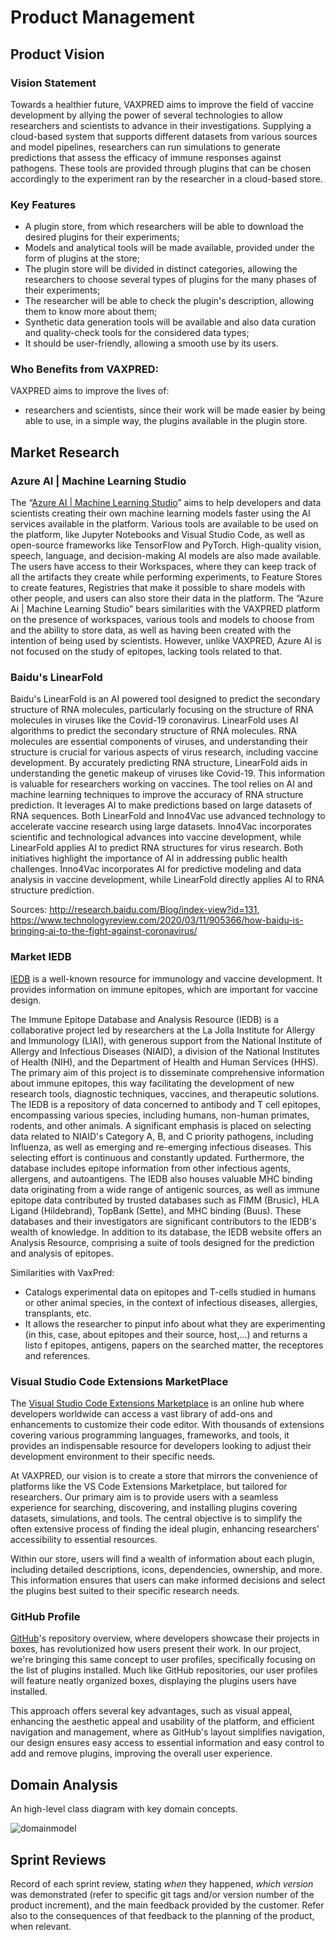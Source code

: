 # Product Management

## Product Vision

### Vision Statement

Towards a healthier future, VAXPRED aims to improve the field of vaccine development by allying the power of several technologies to allow researchers and scientists to advance in their investigations. Supplying a cloud-based system that supports different datasets from various sources and model pipelines, researchers can run simulations to generate predictions that assess the efficacy of immune responses against pathogens. These tools are provided through plugins that can be chosen accordingly to the experiment ran by the researcher in a cloud-based store.


### Key Features

- A plugin store, from which researchers will be able to download the desired plugins for their experiments;
- Models and analytical tools will be made available, provided under the form of plugins at the store;
- The plugin store will be divided in distinct categories, allowing the researchers to choose several types of plugins for the many phases of their experiments;
- The researcher will be able to check the plugin's description, allowing them to know more about them;
- Synthetic data generation tools will be available and also data curation and quality-check tools for the considered data types;
- It should be user-friendly, allowing a smooth use by its users.


### Who Benefits from VAXPRED:

VAXPRED aims to improve the lives of:
- researchers and scientists, since their work will be made easier by being able to use, in a simple way, the plugins available in the plugin store.

## Market Research

### Azure AI | Machine Learning Studio

The “[Azure AI | Machine Learning Studio](https://azure.microsoft.com/en-us/solutions/ai/)” aims to help developers and data scientists creating their own machine learning models faster using the AI services available in the platform. Various tools are available to be used on the platform, like Jupyter Notebooks and Visual Studio Code, as well as open-source frameworks like TensorFlow and PyTorch. High-quality vision, speech, language, and decision-making AI models are also made available. The users have access to their Workspaces, where they can keep track of all the artifacts they create while performing experiments, to Feature Stores to create features, Registries that make it possible to share models with other people, and users can also store their data in the platform. 
The “Azure Ai | Machine Learning Studio” bears similarities with the VAXPRED platform on the presence of workspaces, various tools and models to choose from and the ability to store data, as well as having been created with the intention of being used by scientists. However, unlike VAXPRED, Azure AI is not focused on the study of epitopes, lacking tools related to that.

### Baidu's LinearFold

Baidu's LinearFold is an AI powered tool designed to predict the secondary structure of RNA molecules, particularly focusing on the structure of RNA molecules in viruses like the Covid-19 coronavirus. LinearFold uses AI algorithms to predict the secondary structure of RNA molecules. RNA molecules are essential components of viruses, and understanding their structure is crucial for various aspects of virus research, including vaccine development. By accurately predicting RNA structure, LinearFold aids in understanding the genetic makeup of viruses like Covid-19. This information is valuable for researchers working on vaccines. The tool relies on AI and machine learning techniques to improve the accuracy of RNA structure prediction. It leverages AI to make predictions based on large datasets of RNA sequences.
Both LinearFold and Inno4Vac use advanced technology to accelerate vaccine research using large datasets. Inno4Vac incorporates scientific and technological advances into vaccine development, while LinearFold applies AI to predict RNA structures for virus research. Both initiatives highlight the importance of AI in addressing public health challenges. Inno4Vac incorporates AI for predictive modeling and data analysis in vaccine development, while LinearFold directly applies AI to RNA structure prediction.

Sources: http://research.baidu.com/Blog/index-view?id=131, https://www.technologyreview.com/2020/03/11/905366/how-baidu-is-bringing-ai-to-the-fight-against-coronavirus/


### Market IEDB

[IEDB](https://www.iedb.org) is a well-known resource for immunology and vaccine development. It provides information on immune epitopes, which are important for vaccine design.

The Immune Epitope Database and Analysis Resource (IEDB) is a collaborative project led by researchers at the La Jolla Institute for Allergy and Immunology (LIAI), with generous support from the National Institute of Allergy and Infectious Diseases (NIAID), a division of the National Institutes of Health (NIH), and the Department of Health and Human Services (HHS). The primary aim of this project is to disseminate comprehensive information about immune epitopes, this way facilitating the development of new research tools, diagnostic techniques, vaccines, and therapeutic solutions.
The IEDB is a repository of data concerned to antibody and T cell epitopes, encompassing various species, including humans, non-human primates, rodents, and other animals. A significant emphasis is placed on selecting data related to NIAID's Category A, B, and C priority pathogens, including Influenza, as well as emerging and re-emerging infectious diseases. This selecting effort is continuous and constantly updated. Furthermore, the database includes epitope information from other infectious agents, allergens, and autoantigens.
The IEDB also houses valuable MHC binding data originating from a wide range of antigenic sources, as well as immune epitope data contributed by trusted databases such as FIMM (Brusic), HLA Ligand (Hildebrand), TopBank (Sette), and MHC binding (Buus). These databases and their investigators are significant contributors to the IEDB's wealth of knowledge.
In addition to its database, the IEDB website offers an Analysis Resource, comprising a suite of tools designed for the prediction and analysis of epitopes.

Similarities with VaxPred:

- Catalogs experimental data on epitopes and T-cells studied in humans or other animal species, in the context of infectious diseases, allergies, transplants, etc.
- It allows the researcher to pinput info about what they are experimenting (in this, case, about epitopes and their source, host,...) and returns a listo f epitopes, antigens, papers on the searched matter, the receptores and references.


### Visual Studio Code Extensions MarketPlace

The [Visual Studio Code Extensions Marketplace](https://marketplace.visualstudio.com/vscode) is an online hub where developers worldwide can access a vast library of add-ons and enhancements to customize their code editor. With thousands of extensions covering various programming languages, frameworks, and tools, it provides an indispensable resource for developers looking to adjust their development environment to their specific needs. 

At VAXPRED, our vision is to create a store that mirrors the convenience of platforms like the VS Code Extensions Marketplace, but tailored for researchers. Our primary aim is to provide users with a seamless experience for searching, discovering, and installing plugins covering datasets, simulations, and tools. The central objective is to simplify the often extensive process of finding the ideal plugin, enhancing researchers' accessibility to essential resources.

Within our store, users will find a wealth of information about each plugin, including detailed descriptions, icons, dependencies, ownership, and more. This information ensures that users can make informed decisions and select the plugins best suited to their specific research needs.

### GitHub Profile

[GitHub](https://github.com)'s repository overview, where developers showcase their projects in boxes, has revolutionized how users present their work. In our project, we're bringing this same concept to user profiles, specifically focusing on the list of plugins installed. Much like GitHub repositories, our user profiles will feature neatly organized boxes, displaying the plugins users have installed.

This approach offers several key advantages, such as visual appeal, enhancing the aesthetic appeal and usability of the platform, and efficient navigation and management, where as GitHub's layout simplifies navigation, our design ensures easy access to essential information and easy control to add and remove plugins, improving the overall user experience.

## Domain Analysis

An high-level class diagram with key domain concepts.

![domainmodel](https://github.com/FEUP-MEIC-DS-2023-1MEIC08/VAXPRED/assets/72468538/900d561b-80c3-42d4-8a13-e6a9a1faced8)

## Sprint Reviews

Record of each sprint review, stating *when* they happened, *which version* was demonstrated (refer to specific git tags and/or version number of the product increment), and the main feedback provided by the customer. Refer also to the consequences of that feedback to the planning of the product, when relevant.
